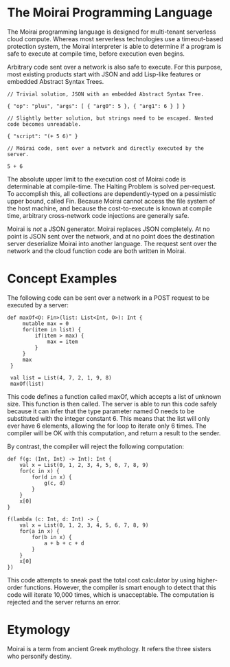 # The Moirai Programming Language
The Moirai programming language is designed for multi-tenant serverless cloud compute. Whereas most serverless technologies use a timeout-based protection system, the Moirai interpreter is able to determine if a program is safe to execute at compile time, before execution even begins.

Arbitrary code sent over a network is also safe to execute. For this purpose, most existing products start with JSON and add Lisp-like features or embedded Abstract Syntax Trees.

```
// Trivial solution, JSON with an embedded Abstract Syntax Tree.

{ "op": "plus", "args": [ { "arg0": 5 }, { "arg1": 6 } ] }

// Slightly better solution, but strings need to be escaped. Nested code becomes unreadable.

{ "script": "(+ 5 6)" }

// Moirai code, sent over a network and directly executed by the server.

5 + 6
```

The absolute upper limit to the execution cost of Moirai code is determinable at compile-time. The Halting Problem is solved per-request. To accomplish this, all collections are dependently-typed on a pessimistic upper bound, called Fin. Because Moirai cannot access the file system of the host machine, and because the cost-to-execute is known at compile time, arbitrary cross-network code injections are generally safe.

Moirai is _not_ a JSON generator. Moirai replaces JSON completely. At no point is JSON sent over the network, and at no point does the destination server deserialize Moirai into another language. The request sent over the network and the cloud function code are both written in Moirai.

# Concept Examples
The following code can be sent over a network in a POST request to be executed by a server:
```
def maxOf<O: Fin>(list: List<Int, O>): Int {
     mutable max = 0
     for(item in list) {
         if(item > max) {
             max = item
         }
     }
     max
 }
 
 val list = List(4, 7, 2, 1, 9, 8)
 maxOf(list)
```
This code defines a function called maxOf, which accepts a list of unknown size. This function is then called. The server is able to run this code safely because it can infer that the type parameter named O needs to be substituted with the integer constant 6. This means that the list will only ever have 6 elements, allowing the for loop to iterate only 6 times. The compiler will be OK with this computation, and return a result to the sender.

By contrast, the compiler will reject the following computation:
```
def f(g: (Int, Int) -> Int): Int {
    val x = List(0, 1, 2, 3, 4, 5, 6, 7, 8, 9)
    for(c in x) {
        for(d in x) {
            g(c, d)
        }
    }
    x[0]
}

f(lambda (c: Int, d: Int) -> {
    val x = List(0, 1, 2, 3, 4, 5, 6, 7, 8, 9)
    for(a in x) {
        for(b in x) {
            a + b + c + d
        }
    }
    x[0]
})
```
This code attempts to sneak past the total cost calculator by using higher-order functions. However, the compiler is smart enough to detect that this code will iterate 10,000 times, which is unacceptable. The computation is rejected and the server returns an error.

# Etymology
Moirai is a term from ancient Greek mythology. It refers the three sisters who personify destiny.